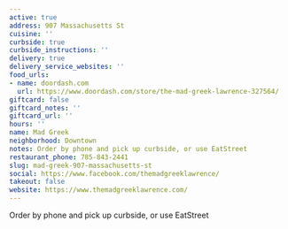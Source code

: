 ```yaml
---
active: true
address: 907 Massachusetts St
cuisine: ''
curbside: true
curbside_instructions: ''
delivery: true
delivery_service_websites: ''
food_urls:
- name: doordash.com
  url: https://www.doordash.com/store/the-mad-greek-lawrence-327564/
giftcard: false
giftcard_notes: ''
giftcard_url: ''
hours: ''
name: Mad Greek
neighborhood: Downtown
notes: Order by phone and pick up curbside, or use EatStreet
restaurant_phone: 785-843-2441
slug: mad-greek-907-massachusetts-st
social: https://www.facebook.com/themadgreeklawrence/
takeout: false
website: https://www.themadgreeklawrence.com/
---
```


Order by phone and pick up curbside, or use EatStreet